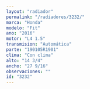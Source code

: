 ```yaml
---
layout: "radiador"
permalink: "/radiadores/3232/"
marca: "Honda"
modelo: "Fit"
ano: "2016"
motor: "L4 1.5"
transmision: "Automática"
parte: "190105R1901"
clima: "Con clima"
alto: "14 3/4"
ancho: "27 9/16"
observaciones: ""
id: "3232"
---
```


